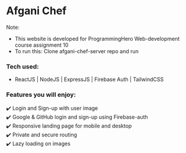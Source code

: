# Afgani Chef
Note: 
- This website is developed for ProgrammingHero Web-development course assignment 10
- To run this: Clone afgani-chef-server repo and run

### Tech used:
- ReactJS | NodeJS | ExpressJS | Firebase Auth | TailwindCSS 

### Features you will enjoy:
✔️ Login and Sign-up with user image </br>
✔️ Google & GitHub login and sign-up using Firebase-auth</br>
✔️ Responsive landing page for mobile and desktop</br>
✔️ Private and secure routing</br>
✔️ Lazy loading on images
   
